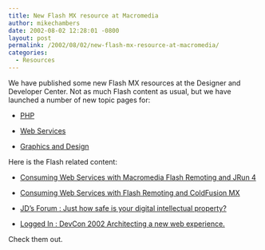 ```yaml
---
title: New Flash MX resource at Macromedia
author: mikechambers
date: 2002-08-02 12:28:01 -0800
layout: post
permalink: /2002/08/02/new-flash-mx-resource-at-macromedia/
categories:
  - Resources
---
```



We have published some new Flash MX resources at the Designer and Developer Center. Not as much Flash content as usual, but we have launched a number of new topic pages for:  
  
*   [PHP][1] 
  
*   [Web Services][2] 
  
*   [Graphics and Design][3]

  
Here is the Flash related content:  
  
*   [Consuming Web Services with Macromedia Flash Remoting and JRun 4][4]
  
*   <SPAN class=heading1>[Consuming Web Services with Flash Remoting and ColdFusion MX][5]</SPAN>
  
*   <SPAN class=heading1>[JD&#8217;s Forum : Just how safe is your digital intellectual property?][6]</SPAN> 
  
*   <SPAN class=heading1>[Logged In : DevCon 2002 Architecting a new web experience.][7]</SPAN>

  
<SPAN class=heading1>Check them out.</SPAN>

 [1]: http://www.macromedia.com/desdev/topics/php.html
 [2]: http://www.macromedia.com/desdev/topics/web_services.html
 [3]: http://www.macromedia.com/desdev/topics/design.html
 [4]: http://www.macromedia.com/desdev/java/articles/jrun_fr_ws.html
 [5]: http://www.macromedia.com/support/flash/flashremoting/consuming_ws_using_cfmx/
 [6]: http://www.macromedia.com/desdev/jd_forum/
 [7]: http://www.macromedia.com/desdev/logged_in/